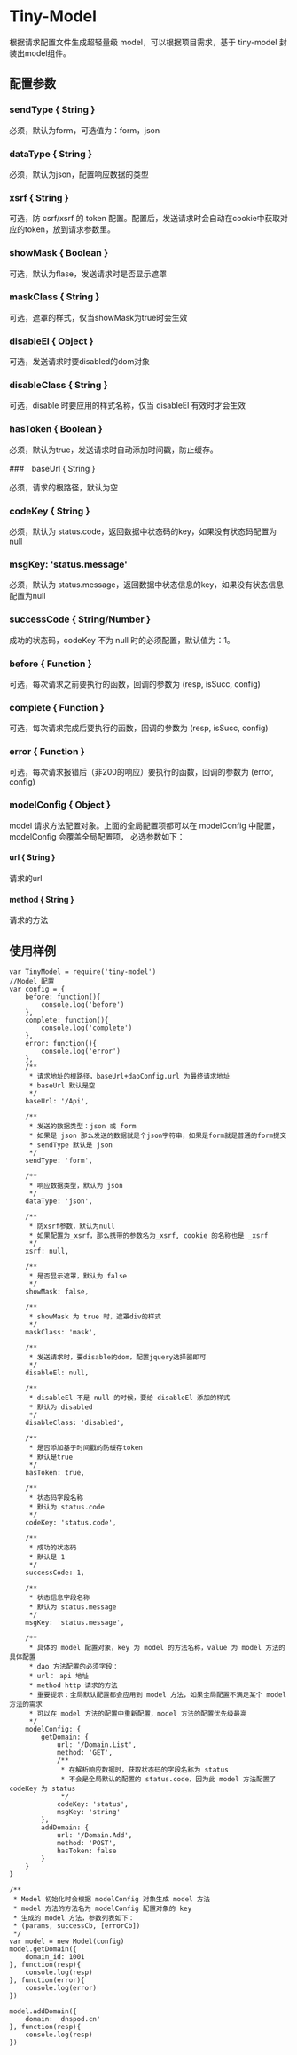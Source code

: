 # Tiny-Model

根据请求配置文件生成超轻量级 model，可以根据项目需求，基于 tiny-model 封装出model组件。


## 配置参数

### sendType { String }

必须，默认为form，可选值为：form，json

### dataType { String }

必须，默认为json，配置响应数据的类型

### xsrf { String }

可选，防 csrf/xsrf 的 token 配置。配置后，发送请求时会自动在cookie中获取对应的token，放到请求参数里。

### showMask { Boolean }

可选，默认为flase，发送请求时是否显示遮罩

### maskClass { String }

可选，遮罩的样式，仅当showMask为true时会生效

### disableEl { Object }

可选，发送请求时要disabled的dom对象

### disableClass { String }

可选，disable 时要应用的样式名称，仅当 disableEl 有效时才会生效

### hasToken { Boolean }

必须，默认为true，发送请求时自动添加时间戳，防止缓存。

###　baseUrl { String }

必须，请求的根路径，默认为空

### codeKey { String }

必须，默认为 status.code，返回数据中状态码的key，如果没有状态码配置为null

### msgKey: 'status.message'

必须，默认为 status.message，返回数据中状态信息的key，如果没有状态信息配置为null

### successCode { String/Number }

成功的状态码，codeKey 不为 null 时的必须配置，默认值为：1。

### before { Function }

可选，每次请求之前要执行的函数，回调的参数为 (resp, isSucc, config)

### complete { Function }

可选，每次请求完成后要执行的函数，回调的参数为 (resp, isSucc, config)

### error { Function }

可选，每次请求报错后（非200的响应）要执行的函数，回调的参数为 (error, config)

### modelConfig { Object }

model 请求方法配置对象。上面的全局配置项都可以在 modelConfig 中配置，modelConfig 会覆盖全局配置项， 必选参数如下：

#### url { String }

请求的url

#### method { String }

请求的方法

## 使用样例

```
var TinyModel = require('tiny-model')
//Model 配置
var config = {
    before: function(){
        console.log('before')
    },
    complete: function(){
        console.log('complete')
    },
    error: function(){
        console.log('error')
    },
    /**
     * 请求地址的根路径，baseUrl+daoConfig.url 为最终请求地址
     * baseUrl 默认是空
     */
    baseUrl: '/Api',

    /**
     * 发送的数据类型：json 或 form
     * 如果是 json 那么发送的数据就是个json字符串，如果是form就是普通的form提交
     * sendType 默认是 json
     */
    sendType: 'form',

    /**
     * 响应数据类型，默认为 json
     */
    dataType: 'json',

    /**
     * 防xsrf参数，默认为null
     * 如果配置为_xsrf，那么携带的参数名为_xsrf, cookie 的名称也是 _xsrf
     */
    xsrf: null,

    /**
     * 是否显示遮罩，默认为 false
     */
    showMask: false,

    /**
     * showMask 为 true 时，遮罩div的样式
     */
    maskClass: 'mask',

    /**
     * 发送请求时，要disable的dom，配置jquery选择器即可
     */
    disableEl: null,

    /**
     * disableEl 不是 null 的时候，要给 disableEl 添加的样式
     * 默认为 disabled
     */
    disableClass: 'disabled',

    /**
     * 是否添加基于时间戳的防缓存token
     * 默认是true
     */
    hasToken: true,

    /**
     * 状态码字段名称
     * 默认为 status.code
     */
    codeKey: 'status.code',

    /**
     * 成功的状态码
     * 默认是 1
     */
    successCode: 1,

    /**
     * 状态信息字段名称
     * 默认为 status.message
     */
    msgKey: 'status.message',

    /**
     * 具体的 model 配置对象，key 为 model 的方法名称，value 为 model 方法的具体配置
     * dao 方法配置的必须字段：
     * url： api 地址
     * method http 请求的方法
     * 重要提示：全局默认配置都会应用到 model 方法，如果全局配置不满足某个 model 方法的需求
     * 可以在 model 方法的配置中重新配置，model 方法的配置优先级最高
     */
    modelConfig: {
        getDomain: {
            url: '/Domain.List',
            method: 'GET',
            /**
             * 在解析响应数据时，获取状态码的字段名称为 status
             * 不会是全局默认的配置的 status.code，因为此 model 方法配置了 codeKey 为 status
             */
            codeKey: 'status',
            msgKey: 'string'
        },
        addDomain: {
            url: '/Domain.Add',
            method: 'POST',
            hasToken: false
        }
    }
}

/**
 * Model 初始化时会根据 modelConfig 对象生成 model 方法
 * model 方法的方法名为 modelConfig 配置对象的 key
 * 生成的 model 方法，参数列表如下：
 * (params, successCb, [errorCb])
 */
var model = new Model(config)
model.getDomain({
    domain_id: 1001
}, function(resp){
    console.log(resp)
}, function(error){
    console.log(error)
})

model.addDomain({
    domain: 'dnspod.cn'
}, function(resp){
    console.log(resp)
})
```
